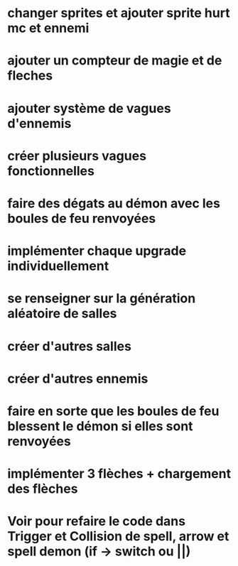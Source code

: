 # changer sprites et ajouter sprite hurt mc et ennemi
# ajouter un compteur de magie et de fleches
# ajouter système de vagues d'ennemis
# créer plusieurs vagues fonctionnelles
# faire des dégats au démon avec les boules de feu renvoyées
# implémenter chaque upgrade individuellement
# se renseigner sur la génération aléatoire de salles
# créer d'autres salles
# créer d'autres ennemis
# faire en sorte que les boules de feu blessent le démon si elles sont renvoyées
# implémenter 3 flèches + chargement des flèches


# Voir pour refaire le code dans Trigger et Collision de spell, arrow et spell demon (if -> switch ou ||)